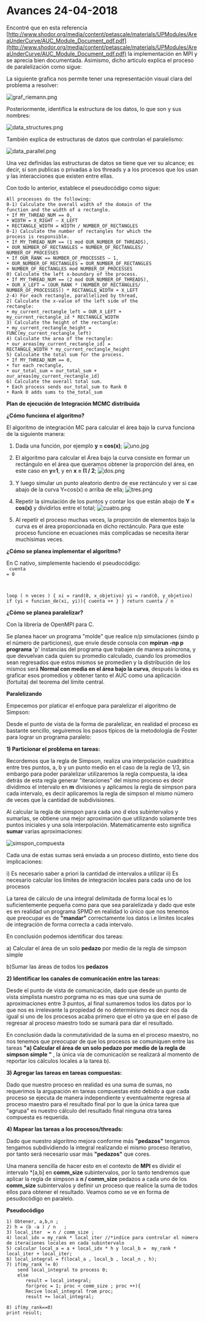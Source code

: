 # Avances 24-04-2018

Encontré que en esta referencia [http://www.shodor.org/media/content/petascale/materials/UPModules/AreaUnderCurve/AUC_Module_Document_pdf.pdf](http://www.shodor.org/media/content/petascale/materials/UPModules/AreaUnderCurve/AUC_Module_Document_pdf.pdf) la implementación en MPI y se aprecia bien documentada. Asimismo, dicho articulo explica el proceso de paralelización como sigue:

La siguiente grafica nos permite tener una representación visual clara del problema a resolver:

![graf_riemann.png](graf_riemann.png)

Posteriormente, identifica la estructura de los datos, lo que son y sus nombres:

![data_structures.png](data_structures.png)

También explica de estructuras de datos que controlan el paralelismo:

![data_parallel.png](data_parallel.png)

Una vez definidas las estructuras de datos se tiene que ver su alcance; es decir, si son publicas o privadas a los threads y a los procesos que los usan y las interacciones que existen entre ellas.


Con todo lo anterior, establece el pseudocódigo como sigue:

```
All processes do the following:
0-1) Calculate the overall width of the domain of the
function and the width of a rectangle.
• If MY_THREAD_NUM == 0,
• WIDTH = X_RIGHT – X_LEFT
• RECTANGLE_WIDTH = WIDTH / NUMBER_OF_RECTANGLES
0-1) Calculate the number of rectangles for which the
process is responsible.
• If MY_THREAD_NUM == (1 mod OUR_NUMBER_OF_THREADS),
• OUR_NUMBER_OF_RECTANGLES = NUMBER_OF_RECTANGLES/
NUMBER_OF_PROCESSES
• If OUR_RANK == NUMBER_OF_PROCESSES – 1,
• OUR_NUMBER_OF_RECTANGLES = OUR_NUMBER_OF_RECTANGLES
+ NUMBER_OF_RECTANGLES mod NUMBER_OF_PROCESSES
0) Calculate the left x-boundary of the process.
• If MY_THREAD_NUM == (2 mod OUR_NUMBER_OF_THREADS),
• OUR_X_LEFT = (OUR_RANK * (NUMBER_OF_RECTANGLES/
NUMBER_OF_PROCESSES)) * RECTANGLE_WIDTH + X_LEFT
2-4) For each rectangle, parallelized by thread,
2) Calculate the x-value of the left side of the
rectangle:
• my_current_rectangle_left = OUR_X_LEFT +
my_current_rectangle_id * RECTANGLE_WIDTH
3) Calculate the height of the rectangle:
• my_current_rectangle_height =
FUNC(my_current_rectangle_left)
4) Calculate the area of the rectangle:
• our_areas[my_current_rectangle_id] =
RECTANGLE_WIDTH * my_current_rectangle_height
5) Calculate the total sum for the process.
• If MY_THREAD_NUM == 0,
• for each rectangle,
• our_total_sum = our_total_sum +
our_areas[my_current_rectangle_id]
6) Calculate the overall total sum.
• Each process sends our_total_sum to Rank 0
• Rank 0 adds sums to the_total_sum
```


__Plan de ejecución de Integración MCMC distribuída__

__¿Cómo funciona el algoritmo?__

El algoritmo de integración MC para calcular el área bajo la curva funciona de la siguiente manera:

1) Dada una función, por ejemplo <b>y = cos(x)</b>;
![uno.jpg](uno.jpg)

2) El algoritmo para calcular el Área bajo la curva consiste en formar un rectángulo en el área que queramos obtener la proporción del área, en este caso en <b> y=1</b>, y en <b>x = Ⲡ / 2</b>;
![dos.png](dos.png)

3) Y luego simular un punto aleatorio dentro de ese rectánculo y ver si cae abajo de la curva Y=cos(x) o arriba de ella;
![tres.png](tres.png)

4) Repetir la simulación de los puntos y contar los que están abajo de <b>Y = cos(x)</b> y dividirlos entre el total;
![cuatro.png](cuatro.png)


5) Al repetír el proceso muchas veces, la proporción de elementos bajo la curva es el área proporcionada en dicho rectánculo. Para que este proceso funcione en ecuaciones más complicadas se necesita iterar muchísimas veces.

__¿Cómo se planea implementar el algoritmo?__

En C nativo, simplemente haciendo el pseudocódigo:
<br>
<code>
cuenta = 0

loop ( n veces ) {
    xi = rand(0, x_objetivo)
    yi = rand(0, y_objetivo)
    if (yi < funcion_de(xi, yi)){
        cuenta ++
    }
}
return cuenta / n
</code>

__¿Cómo se planea paralelizar?__

Con la librería de OpenMPI para C.

Se planea hacer un programa "molde" que realice n/p simulaciones (sindo p el número de particiones), que envíe desde consola con <b>mpirun -np p programa</b> 'p' instancias del programa que trabajen de manera asíncrona, y que devuelvan cada quien su promedio calculado, cuando los promedios sean regresados que estos mismos se promedien y la distribución de los mismos será <b>Normal con media en el área bajo la curva</b>, después la idea es graficar esos promedios y obtener tanto el AUC como una aplicación (fortuita) del teorema del límite central.


__Paralelizando__

Empecemos por platicar el enfoque para paralelizar el algoritmo de Simpson:

Desde el punto de vista de la forma de paralelizar, en realidad el proceso es bastante sencillo, seguiremos los pasos típicos de la metodología de Foster para lograr un programa paralelo: 

**1) Particionar el problema en tareas:**

Recordemos que la regla de Simpson, realiza una interpolación cuadrática entre tres puntos, a, b y un punto medio en el caso de la regla de 1/3, sin embargo para poder paralelizar utilizaremos la regla compuesta, la idea detrás de esta regla generar "iteraciones" del mismo proceso es decir dividimos el intervalo en **m** divisiones y aplicamos la regla de simpson para cada intervalo, es decir aplicaremos la regla de simpson el mismo número de veces que la cantidad de subdivisiones.

Al calcular la regla de simspon para cada uno d elos subintervalos y sumarlas, se obtiene una mejor aproximación que utilizando solamente tres puntos iniciales y una sola interpolación. Matemáticamente esto significa **sumar** varias aproximaciones:

![simspon_compuesta](simsposn_compuesta.png)


Cada una de estas sumas será enviada a un proceso distinto, esto tiene dos implicaciones: 

i) Es necesario saber a priori la cantidad de intervalos a utilizar 
ii) Es necesario calcular los límites de integración locales para cada uno de los procesos

La tarea de cálculo de una integral delimitada de forma local es lo suficientemente pequeña como para que sea paralelizada y dado que este es en realidad un programa SPMD en realidad lo único que nos tenemos que preocupar es de **"mandar"** correctamente los datos i.e límites locales de integración de forma correcta a cada intervalo.

En conclusión podemos identificar dos tareas: 

a) Calcular el área de un solo **pedazo** por medio de la regla de simpson simple 

b)Sumar las áreas de todos los **pedazos**


**2) Identificar los canales de comunicación entre las tareas:**


Desde el punto de vista de comunicación, dado que desde un punto de vista simplista nuestro porgrama no es mas que una suma de aproximaciones entre 3 puntos, al final sumaremos todos los datos por lo que nos es irrelevante la propiedad de no determinismo es decir nos da igual si uno de los procesos acaba primero que el otro ya que en el paso de regresar al proceso maestro todo se sumará para dar el resultado. 

En conclusión dada la conmutatividad de la suma en el proceso maestro, no nos tenemos que preocupar de que los procesos se comuniquen entre las tareas **"a) Calcular el área de un solo pedazo por medio de la regla de simpson simple "** , la única vía de comunicación se realizará al momento de reportar los cálculos locales a la tarea b).


**3) Agregar las tareas en tareas compuestas:**

Dado que nuestro proceso en realidad es una suma de sumas, no requerimos la argupación en tareas compuestas esto debido a que cada proceso se ejecuta de manera independiente y eventualmente regresa al proceso maestro para el resultado final por lo que la única tarea que "agrupa" es nuestro cálculo del resultado final ninguna otra tarea compuesta es requerida. 


**4) Mapear las tareas a los procesos/threads:**

Dado que nuestro algoritmo mejora conforme más **"pedazos"** tengamos tengamos subdividiendo la integral realizando el mismo proceso iterativo, por tanto será necesario usar más **"pedazos"** que cores.
 
Una manera sencilla de hacer esto en el contexto de **MPI** es dividir el intervalo *[a,b] en **comm_size** subintervalos, por lo tanto tendremos que aplicar la regla de simpson  a **n / comm_size** pedazos a cada uno de los **comm_size** subintervalos y definir un proceso que realice la suma de todos ellos para obtener el resultado. Veamos como se ve en forma de pesudocódigo en paralelo.

**Pseudocódigo**

```
1) Obtener, a,b,n ;
2) h = (b -a ) / n   ;  
3) local_iter  = n / comm_size ; 
4) local_idx = my_rank * local_iter //*indice para controlar el número de iteraciones locales en cada subintervalo
5) calcular local_a = a + local_idx * h y local_b =  my_rank * local_iter + local_iter;
6) local_integral = f(local_a , local_b , local_n , h);
7) if(my_rank != 0)
    send local_integral to process 0; 
    else 
       result = local_integral;
       for(proc = 1; proc < comm_size ; proc ++){
       Recive local_integral from proc;
       result += local_integral;

8) if(my_rank==0)
print result;

```



